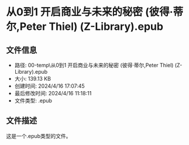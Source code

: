 ﻿# 从0到1 开启商业与未来的秘密 (彼得·蒂尔,Peter Thiel) (Z-Library).epub

## 文件信息
- 路径: 00-temp\从0到1 开启商业与未来的秘密 (彼得·蒂尔,Peter Thiel) (Z-Library).epub
- 大小: 139.13 KB
- 创建时间: 2024/4/16 17:07:45
- 最后修改时间: 2024/4/16 11:18:11
- 文件类型: .epub

## 文件描述
这是一个.epub类型的文件。

